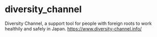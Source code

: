 # diversity_channel
Diversity Channel, a support tool for people with foreign roots to work healthily and safely in Japan. https://www.diversity-channel.info/
